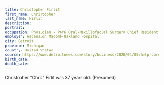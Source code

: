 ```yaml
---
title: Christopher Firlit
first_name: Christopher
last_name: Firlit
description: 
portrait: 
occupation: Physician - PGY6 Oral-Maxillofacial Surgery Chief Resident
employer: Ascension Macomb-Oakland Hospital
city: Detroit
province: Michigan
country: United States
source: https://www.detroitnews.com/story/business/2020/04/05/help-coronavirus-patients-lose-job-beaumont-tells-workers/2948002001/
birth_date: 
death_date: 
---
```


Christopher "Chris" Firlit was 37 years old. (Presumed)